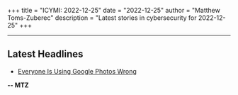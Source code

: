 +++
title = "ICYMI: 2022-12-25"
date = "2022-12-25"
author = "Matthew Toms-Zuberec"
description = "Latest stories in cybersecurity for 2022-12-25"
+++

---------------------------------------------------------------------------
## Latest Headlines
- [Everyone Is Using Google Photos Wrong](https://www.wired.com/story/google-photos-delete/)

**-- MTZ**